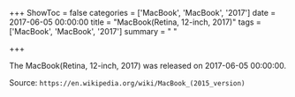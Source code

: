 +++
ShowToc = false
categories = ['MacBook', 'MacBook', '2017']
date = 2017-06-05 00:00:00
title = "MacBook(Retina, 12-inch, 2017)"
tags = ['MacBook', 'MacBook', '2017']
summary = " "

+++

The MacBook(Retina, 12-inch, 2017) was released on 2017-06-05 00:00:00.

Source: `https://en.wikipedia.org/wiki/MacBook_(2015_version)`


